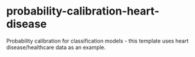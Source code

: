 # probability-calibration-heart-disease
Probability calibration for classification models - this template uses heart disease/healthcare data as an example.
